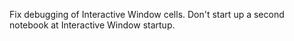 Fix debugging of Interactive Window cells. Don't start up a second notebook at Interactive Window startup.